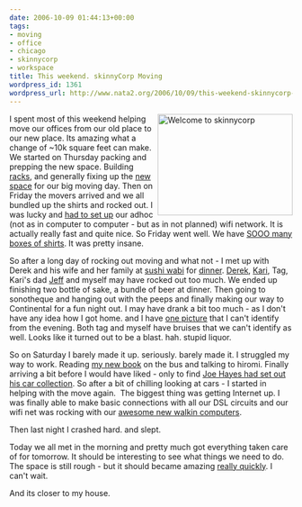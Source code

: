 ```yaml
---
date: 2006-10-09 01:44:13+00:00
tags:
- moving
- office
- chicago
- skinnycorp
- workspace
title: This weekend. skinnyCorp Moving
wordpress_id: 1361
wordpress_url: http://www.nata2.org/2006/10/09/this-weekend-skinnycorp-moving/
---
```


<p><a title="Photo Sharing" href="http://www.flickr.com/photos/natatwo/263278161/"><img height="180" alt="Welcome to skinnycorp" src="http://static.flickr.com/83/263278161_ad85277de8_m.jpg" width="240" align="right"></a>I spent most of this weekend helping move our offices from our old place to our new place. Its amazing what a change of ~10k square feet can make. We started on Thursday packing and prepping the new space. Building <a href="http://flickr.com/photos/natatwo/259827844/in/set-72157594311484628/">racks</a>, and generally fixing up the <a href="http://flickr.com/photos/natatwo/259809044/in/set-72157594311484628/">new space</a> for our big moving day. Then on Friday the movers arrived and we all bundled up the shirts and rocked out. I was lucky and <a href="http://www.flickr.com/photos/natatwo/262508058/in/photostream/">had to set up</a> our adhoc (not as in computer to computer - but as in not planned) wifi network. It is actually really fast and quite nice. So Friday went well. We have <a href="http://flickr.com/photos/natatwo/262417198/in/set-72157594311484628/">SOOO many boxes of shirts</a>. It was pretty insane. </p> <p>So after a long day of rocking out moving and what not - I met up with Derek and his wife and her family at <a href="http://www.sushiwabi.com/">sushi wabi</a> for <a href="http://www.flickr.com/photos/natatwo/262714419/in/photostream/">dinner</a>. <a href="http://derek.broox.com">Derek</a>, <a href="http://derek.broox.com/tags/kari-brooks/photos/">Kari</a>, Tag, Kari's dad <a href="http://derek.broox.com/tags/jeff-reynolds/">Jeff</a> and myself may have rocked out too much. We ended up finishing two bottle of sake, a bundle of beer at dinner. Then going to sonotheque and hanging out with the peeps and finally making our way to Continental for a fun night out. I may have drank a bit too much - as I don't have any idea how I got home. and I have <a href="http://www.flickr.com/photos/natatwo/262797851/">one picture</a> that I can't identify from the evening. Both tag and myself have bruises that we can't identify as well. Looks like it turned out to be a blast. hah. stupid liquor. </p> <p>So on Saturday I barely made it up. seriously. barely made it. I struggled my way to work. Reading <a href="http://www.shuttingoutthesun.com/">my new book</a> on the bus and talking to hiromi. Finally arriving a bit before I would have liked - only to find <a href="http://flickr.com/photos/natatwo/sets/72157594317323160/">Joe Hayes had set out his car collection</a>. So after a bit of chilling looking at cars - I started in helping with the move again.&nbsp; The biggest thing was getting Internet up. I was finally able to make basic connections with all our DSL circuits and our wifi net&nbsp;was rocking with our <a href="http://flickr.com/photos/natatwo/264274269/in/set-72157594311484628/">awesome new walkin computers</a>. </p> <p>Then last night I crashed hard. and slept. </p> <p>Today we all met in the morning and pretty much got everything taken care of for tomorrow. It should be interesting to see what things we need to do. The space is still rough - but it should became amazing <a href="http://flickr.com/photos/natatwo/264264867/in/set-72157594311484628/">really quickly</a>. I can't wait. </p> <p>And its closer to my house. </p>